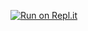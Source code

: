 [![Run on Repl.it](https://replit.com/badge/github/Bhanu1132/PrimeNumbers.git)](https://replit.com/new/github/Bhanu1132/PrimeNumbers.git)
